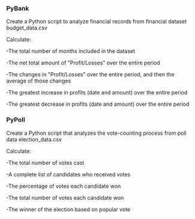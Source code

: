 
### PyBank 

Create a Python script to analyze financial records from financial dataset budget_data.csv

Calculate:

-The total number of months included in the dataset

-The net total amount of "Profit/Losses" over the entire period
  
-The changes in "Profit/Losses" over the entire period, and then the average of those changes
  
-The greatest increase in profits (date and amount) over the entire period
  
-The greatest decrease in profits (date and amount) over the entire period
  
  
### PyPoll 

Create a Python script that analyzes the vote-counting process from poll data election_data.csv

Calculate:

-The total number of votes cast
  
-A complete list of candidates who received votes
  
-The percentage of votes each candidate won
  
-The total number of votes each candidate won
  
-The winner of the election based on popular vote
  
